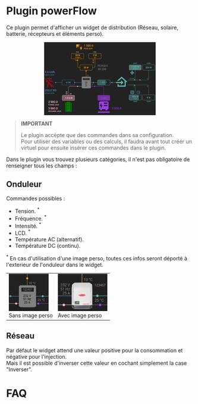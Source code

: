 # Plugin powerFlow

Ce plugin permet d'afficher un widget de distribution (Réseau, solaire, batterie, récepteurs et éléments perso).

<img src="../../images/powerFlow_exemple.png" width="300" style="display: block;margin: 0 auto;"/>


>**IMPORTANT**
>
>Le plugin accèpte que des commandes dans sa configuration.<br>
>Pour utiliser des variables ou des calculs, il faudra avant tout créér un virtuel pour ensuite insérer ces commandes dans le plugin.

Dans le plugin vous trouvez plusieurs catégories, il n'est pas obligatoire de renseigner tous les champs :

## Onduleur

Commandes possibles :

- Tension. <sup>*</sup>
- Fréquence. <sup>*</sup>
- Intensité. <sup>*</sup>
- LCD. <sup>*</sup>
- Température AC (alternatif).
- Température DC (continu).

 <sup>*</sup> En cas d'utilisation d'une image perso, toutes ces infos seront déporté à l'exterieur de l'onduleur dans le widget.

| | |
|--- | ---|
| <img src="../../images/powerFlow_exemple_inverter_noImgCustom.png" height="100" /><br>Sans image perso | <img src="../../images/powerFlow_exemple_inverter_withImgCustom.png" height="100" /><br>Avec image perso |


## Réseau

Par défaut le widget attend une valeur positive pour la consommation et négative pour l'injection.<br>Mais il est possible d'inverser cette valeur en cochant simplement la case "Inverser".

# FAQ